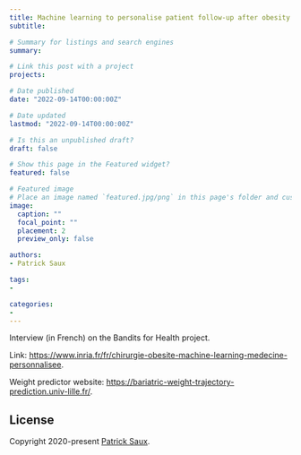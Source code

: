 ```yaml
---
title: Machine learning to personalise patient follow-up after obesity surgery (in French)
subtitle:

# Summary for listings and search engines
summary:

# Link this post with a project
projects:

# Date published
date: "2022-09-14T00:00:00Z"

# Date updated
lastmod: "2022-09-14T00:00:00Z"

# Is this an unpublished draft?
draft: false

# Show this page in the Featured widget?
featured: false

# Featured image
# Place an image named `featured.jpg/png` in this page's folder and customize its options here.
image:
  caption: ""
  focal_point: ""
  placement: 2
  preview_only: false

authors:
- Patrick Saux

tags:
-

categories:
-
---
```


Interview (in French) on the Bandits for Health project.

Link: https://www.inria.fr/fr/chirurgie-obesite-machine-learning-medecine-personnalisee.

Weight predictor website: https://bariatric-weight-trajectory-prediction.univ-lille.fr/.

## License

Copyright 2020-present [Patrick Saux](https://sauxpa.github.io/).
